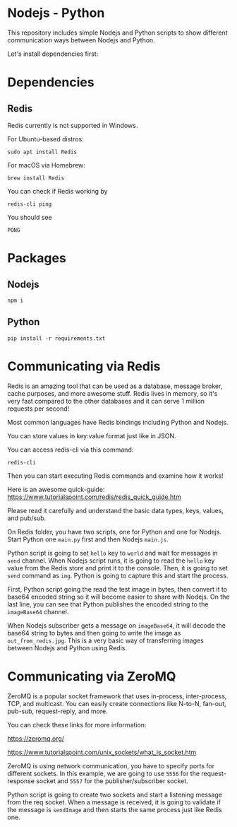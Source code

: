 # Nodejs - Python

This repository includes simple Nodejs and Python scripts to show different communication ways between Nodejs and Python.

Let's install dependencies first:

# Dependencies

## Redis

Redis currently is not supported in Windows.

For Ubuntu-based distros:

```
sudo apt install Redis
```

For macOS via Homebrew:

```
brew install Redis
```

You can check if Redis working by

```
redis-cli ping
```

You should see

```
PONG
```

# Packages

## Nodejs

```
npm i
```

## Python

```
pip install -r requirements.txt
```

# Communicating via Redis

Redis is an amazing tool that can be used as a database, message broker, cache purposes, and more awesome stuff. Redis lives in memory, so it's very fast compared to the other databases and it can serve 1 million requests per second!

Most common languages have Redis bindings including Python and Nodejs.

You can store values in key:value format just like in JSON.

You can access redis-cli via this command:

```
redis-cli
```

Then you can start executing Redis commands and examine how it works!

Here is an awesome quick-guide: https://www.tutorialspoint.com/redis/redis_quick_guide.htm

Please read it carefully and understand the basic data types, keys, values, and pub/sub.

On Redis folder, you have two scripts, one for Python and one for Nodejs. Start Python one `main.py` first and then Nodejs `main.js`.

Python script is going to set `hello` key to `world` and wait for messages in `send` channel.
When Nodejs script runs, it is going to read the `hello` key value from the Redis store and print it to the console. Then, it is going to set `send` command as `img`. Python is going to capture this and start the process.

First, Python script going the read the test image in bytes, then convert it to base64 encoded string so it will become easier to share with Nodejs. On the last line, you can see that Python publishes the encoded string to the `imageBase64` channel.

When Nodejs subscriber gets a message on `imageBase64`, it will decode the base64 string to bytes and then going to write the image as `out_from_redis.jpg`. This is a very basic way of transferring images between Nodejs and Python using Redis.

# Communicating via ZeroMQ

ZeroMQ is a popular socket framework that uses in-process, inter-process, TCP, and multicast. You can easily create connections like N-to-N, fan-out, pub-sub, request-reply, and more.

You can check these links for more information:

https://zeromq.org/

https://www.tutorialspoint.com/unix_sockets/what_is_socket.htm

ZeroMQ is using network communication, you have to specify ports for different sockets. In this example, we are going to use `5556` for the request-response socket and `5557` for the publisher/subscriber socket.

Python script is going to create two sockets and start a listening message from the req socket. When a message is received, it is going to validate if the message is `sendImage` and then starts the same process just like Redis one.
